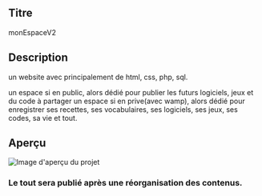 ## Titre
monEspaceV2

## Description
un website avec principalement de html, css, php, sql. 

un espace si en public, alors dédié pour publier les futurs logiciels, jeux et du code à partager 
un espace si en prive(avec wamp), alors dédié pour enregistrer ses recettes, ses vocabulaires, ses logiciels, ses jeux, ses codes, sa vie et tout. 


## Aperçu
![Image d'aperçu du projet](visuel.png)





### Le tout sera publié après une réorganisation des contenus.
  

